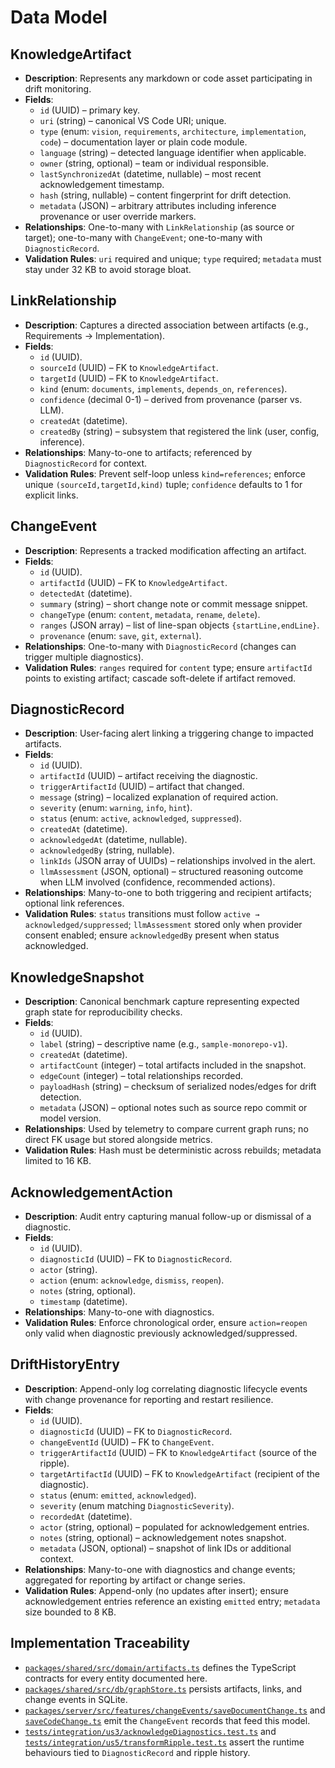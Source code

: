 # Data Model

## KnowledgeArtifact
- **Description**: Represents any markdown or code asset participating in drift monitoring.
- **Fields**:
  - `id` (UUID) – primary key.
  - `uri` (string) – canonical VS Code URI; unique.
  - `type` (enum: `vision`, `requirements`, `architecture`, `implementation`, `code`) – documentation layer or plain code module.
  - `language` (string) – detected language identifier when applicable.
  - `owner` (string, optional) – team or individual responsible.
  - `lastSynchronizedAt` (datetime, nullable) – most recent acknowledgement timestamp.
  - `hash` (string, nullable) – content fingerprint for drift detection.
  - `metadata` (JSON) – arbitrary attributes including inference provenance or user override markers.
- **Relationships**: One-to-many with `LinkRelationship` (as source or target); one-to-many with `ChangeEvent`; one-to-many with `DiagnosticRecord`.
- **Validation Rules**: `uri` required and unique; `type` required; `metadata` must stay under 32 KB to avoid storage bloat.

## LinkRelationship
- **Description**: Captures a directed association between artifacts (e.g., Requirements → Implementation).
- **Fields**:
  - `id` (UUID).
  - `sourceId` (UUID) – FK to `KnowledgeArtifact`.
  - `targetId` (UUID) – FK to `KnowledgeArtifact`.
  - `kind` (enum: `documents`, `implements`, `depends_on`, `references`).
  - `confidence` (decimal 0-1) – derived from provenance (parser vs. LLM).
  - `createdAt` (datetime).
  - `createdBy` (string) – subsystem that registered the link (user, config, inference).
- **Relationships**: Many-to-one to artifacts; referenced by `DiagnosticRecord` for context.
- **Validation Rules**: Prevent self-loop unless `kind=references`; enforce unique `(sourceId,targetId,kind)` tuple; `confidence` defaults to 1 for explicit links.

## ChangeEvent
- **Description**: Represents a tracked modification affecting an artifact.
- **Fields**:
  - `id` (UUID).
  - `artifactId` (UUID) – FK to `KnowledgeArtifact`.
  - `detectedAt` (datetime).
  - `summary` (string) – short change note or commit message snippet.
  - `changeType` (enum: `content`, `metadata`, `rename`, `delete`).
  - `ranges` (JSON array) – list of line-span objects `{startLine,endLine}`.
  - `provenance` (enum: `save`, `git`, `external`).
- **Relationships**: One-to-many with `DiagnosticRecord` (changes can trigger multiple diagnostics).
- **Validation Rules**: `ranges` required for `content` type; ensure `artifactId` points to existing artifact; cascade soft-delete if artifact removed.

## DiagnosticRecord
- **Description**: User-facing alert linking a triggering change to impacted artifacts.
- **Fields**:
  - `id` (UUID).
  - `artifactId` (UUID) – artifact receiving the diagnostic.
  - `triggerArtifactId` (UUID) – artifact that changed.
  - `message` (string) – localized explanation of required action.
  - `severity` (enum: `warning`, `info`, `hint`).
  - `status` (enum: `active`, `acknowledged`, `suppressed`).
  - `createdAt` (datetime).
  - `acknowledgedAt` (datetime, nullable).
  - `acknowledgedBy` (string, nullable).
  - `linkIds` (JSON array of UUIDs) – relationships involved in the alert.
  - `llmAssessment` (JSON, optional) – structured reasoning outcome when LLM involved (confidence, recommended actions).
- **Relationships**: Many-to-one to both triggering and recipient artifacts; optional link references.
- **Validation Rules**: `status` transitions must follow `active → acknowledged/suppressed`; `llmAssessment` stored only when provider consent enabled; ensure `acknowledgedBy` present when status acknowledged.

## KnowledgeSnapshot
- **Description**: Canonical benchmark capture representing expected graph state for reproducibility checks.
- **Fields**:
  - `id` (UUID).
  - `label` (string) – descriptive name (e.g., `sample-monorepo-v1`).
  - `createdAt` (datetime).
  - `artifactCount` (integer) – total artifacts included in the snapshot.
  - `edgeCount` (integer) – total relationships recorded.
  - `payloadHash` (string) – checksum of serialized nodes/edges for drift detection.
  - `metadata` (JSON) – optional notes such as source repo commit or model version.
- **Relationships**: Used by telemetry to compare current graph runs; no direct FK usage but stored alongside metrics.
- **Validation Rules**: Hash must be deterministic across rebuilds; metadata limited to 16 KB.

## AcknowledgementAction
- **Description**: Audit entry capturing manual follow-up or dismissal of a diagnostic.
- **Fields**:
  - `id` (UUID).
  - `diagnosticId` (UUID) – FK to `DiagnosticRecord`.
  - `actor` (string).
  - `action` (enum: `acknowledge`, `dismiss`, `reopen`).
  - `notes` (string, optional).
  - `timestamp` (datetime).
- **Relationships**: Many-to-one with diagnostics.
- **Validation Rules**: Enforce chronological order, ensure `action=reopen` only valid when diagnostic previously acknowledged/suppressed.

## DriftHistoryEntry
- **Description**: Append-only log correlating diagnostic lifecycle events with change provenance for reporting and restart resilience.
- **Fields**:
  - `id` (UUID).
  - `diagnosticId` (UUID) – FK to `DiagnosticRecord`.
  - `changeEventId` (UUID) – FK to `ChangeEvent`.
  - `triggerArtifactId` (UUID) – FK to `KnowledgeArtifact` (source of the ripple).
  - `targetArtifactId` (UUID) – FK to `KnowledgeArtifact` (recipient of the diagnostic).
  - `status` (enum: `emitted`, `acknowledged`).
  - `severity` (enum matching `DiagnosticSeverity`).
  - `recordedAt` (datetime).
  - `actor` (string, optional) – populated for acknowledgement entries.
  - `notes` (string, optional) – acknowledgement notes snapshot.
  - `metadata` (JSON, optional) – snapshot of link IDs or additional context.
- **Relationships**: Many-to-one with diagnostics and change events; aggregated for reporting by artifact or change series.
- **Validation Rules**: Append-only (no updates after insert); ensure acknowledgement entries reference an existing `emitted` entry; `metadata` size bounded to 8 KB.

## Implementation Traceability
- [`packages/shared/src/domain/artifacts.ts`](../../packages/shared/src/domain/artifacts.ts) defines the TypeScript contracts for every entity documented here.
- [`packages/shared/src/db/graphStore.ts`](../../packages/shared/src/db/graphStore.ts) persists artifacts, links, and change events in SQLite.
- [`packages/server/src/features/changeEvents/saveDocumentChange.ts`](../../packages/server/src/features/changeEvents/saveDocumentChange.ts) and [`saveCodeChange.ts`](../../packages/server/src/features/changeEvents/saveCodeChange.ts) emit the `ChangeEvent` records that feed this model.
- [`tests/integration/us3/acknowledgeDiagnostics.test.ts`](../../tests/integration/us3/acknowledgeDiagnostics.test.ts) and [`tests/integration/us5/transformRipple.test.ts`](../../tests/integration/us5/transformRipple.test.ts) assert the runtime behaviours tied to `DiagnosticRecord` and ripple history.
